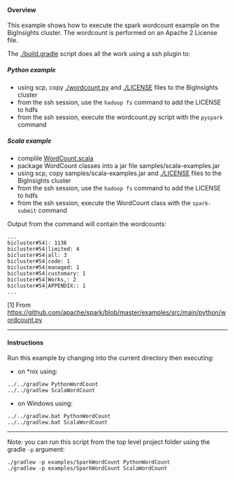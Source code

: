 #### Overview

This example shows how to execute the spark wordcount example on the BigInsights cluster.  The wordcount is performed on an Apache 2 License file.

The [./build.gradle](./build.gradle) script does all the work using a ssh plugin to:

##### Python example

- using scp, copy [./wordcount.py](./wordcount.py) and [./LICENSE](./LICENSE) files to the BigInsights cluster
- from the ssh session, use the `hadoop fs` command to add the LICENSE to hdfs
- from the ssh session, execute the wordcount.py script with the `pyspark` command

##### Scala example

- complile [WordCount.scala](./src/main/scala/org/apache/spark/examples/WordCount.scala)
- package WordCount classes into a jar file samples/scala-examples.jar
- using scp, copy samples/scala-examples.jar and [./LICENSE](./LICENSE) files to the BigInsights cluster
- from the ssh session, use the `hadoop fs` command to add the LICENSE to hdfs
- from the ssh session, execute the WordCount class with the `spark-submit` command

Output from the command will contain the wordcounts:

```
...
bicluster#54|: 1136
bicluster#54|limited: 4
bicluster#54|all: 3
bicluster#54|code: 1
bicluster#54|managed: 1
bicluster#54|customary: 1
bicluster#54|Works,: 2
bicluster#54|APPENDIX:: 1
...

```
[1] From https://github.com/apache/spark/blob/master/examples/src/main/python/wordcount.py
*********************************************************************
#### Instructions

Run this example by changing into the current directory then executing:

- on *nix using:

```
../../gradlew PythonWordCount
../../gradlew ScalaWordCount
```

- on Windows using:

```
../../gradlew.bat PythonWordCount
../../gradlew.bat ScalaWordCount
```

*********************************************************************

Note: you can run this script from the top level project folder using the gradle `-p` argument:

```
./gradlew -p examples/SparkWordCount PythonWordCount 
./gradlew -p examples/SparkWordCount ScalaWordCount
```
